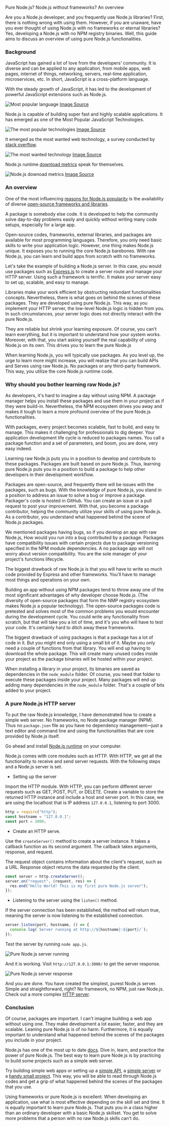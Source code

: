 Pure Node.js? Node.js without frameworks? An overview

Are you a Node.js developer, and you frequently use Node.js libraries?  First, there is nothing wrong with using them. However, if you are unaware, have you ever thought of using Node.js with no frameworks or eternal libraries? Yes, developing a Node.js with no NPM registry binaries. Well, this guide aims to discuss an overview of using pure Node.js functionalities.

### Background

JavaScript has gained a lot of love from the developers' community. It is diverse and can be applied to any application, from mobile apps, web pages, internet of things, networking, servers, real-time application, microservices, etc. In short, JavaScript is a cross-platform language.

With the steady growth of JavaScript, it has led to the development of powerful JavaScript extensions such as Node.js.

![Most popular language](/engineering-education/pure-node-js-no-frameworks-or-packages/most-popular-language.jpg)
[Image Source](https://insights.stackoverflow.com/survey/2020#technology-programming-scripting-and-markup-languages-all-respondents)

Node.js is capable of building super fast and highly scalable applications. It has emerged as one of the Most Popular JavaScript Technologies.

![The most popular technologies](/engineering-education/pure-node-js-no-frameworks-or-packages/popular-technologies.jpg)
[Image Source](https://insights.stackoverflow.com/survey/2020#technology-other-frameworks-libraries-and-tools-all-respondents3)

It emerged as the most wanted web technology, a survey conducted by [stack overflow](https://insights.stackoverflow.com/survey/2020).

![The most wanted technology](/engineering-education/pure-node-js-no-frameworks-or-packages/most-wanted-technology.jpg)
[Image Source](https://insights.stackoverflow.com/survey/2020#technology-most-loved-dreaded-and-wanted-other-frameworks-libraries-and-tools-wanted3)

Node.js runtime  [download metrics](https://nodejs.org/metrics/) speak for themselves.

![Node.js downoad metrics](/engineering-education/pure-node-js-no-frameworks-or-packages/node-js-downoad-metrics.jpg)
[Image Source](https://nodejs.org/metrics/)

### An overview

One of the most influencing [reasons for Node.js popularity](/engineering-education/why-node-js-is-popular/) is the availability of diverse [open-source frameworks and libraries](/engineering-education/most-useful-nodejs-packages/).

A package is somebody else code. It is developed to help the community solve day-to-day problems easily and quickly without writing many code setups, especially for a large app.

Open-source codes, frameworks, external libraries, and packages are available for most programming languages. Therefore, you only need basic skills to write your application logic. However, one thing makes Node.js unique. It exposes you to running the core Node.js barebones. With raw Node.js, you can learn and build apps from scratch with no frameworks.

Let's take the example of building a Node.js server. In this case, you would use packages such as [Express.js](https://expressjs.com/) to create a server route and manage your HTTP server. Using such a framework is terrific. It makes your server easy to set up, scalable, and easy to manage.

Libraries make your work efficient by obstructing redundant functionalities concepts. Nevertheless, there is what goes on behind the scenes of these packages. They are developed using pure Node.js. This way, as you implement your HTTP server, the low-level Node.js logic is hidden from you. In such circumstances, your server logic does not directly interact with the pure Node.js.

They are reliable but shrink your learning exposure. Of course, you can't learn everything, but it is important to understand how your system works. Moreover, with that, you start asking yourself the real capability of using Node.js on its own. This drives you to learn the pure Node.js

When learning Node.js, you will typically use packages. As you level up, the urge to learn more might increase, you will realize that you can build APIs and Serves using raw Node.js. No packages or any third-party framework. This way, you utilize the core Node.js runtime code.

### Why should you bother learning raw Node.js?

As developers, it's hard to imagine a day without using NPM. A package manager helps you install these packages and use them in your project as if they were build-in. Nevertheless, the NPM ecosystem drives you away and makes it tough to learn a more profound overview of the pure Node.js functionalities.

With packages, every project becomes scalable, fast to build, and easy to manage. This makes it challenging for professionals to dig deeper. Your application development life cycle is reduced to packages names. You call a package function and a set of parameters, and boom, you are done, very easy indeed.

Learning raw Node.js puts you in a position to develop and contribute to these packages. Packages are built based on pure Node.js. Thus, learning pure Node.js puts you in a position to build a package to help other developers in their development workflow.

Packages are open-source, and frequently there will be issues with the packages, such as bugs. With the knowledge of pure Node.js, you stand in a position to address an issue to solve a bug or improve a package. Packager's code is hosted in GitHub. You can create an issue or a pull request to post your improvement. With that, you become a package contributor, helping the community utilize your skills of using pure Node.js. As a contributor, you understand what happened behind the scene of Node.js packages.

We mentioned packages having bugs, so if you develop an app with raw Node.js, How would you run into a bug contributed by a package. Packages have compatibility issues with certain projects due to package versioning specified in the NPM module dependencies. A no package app will not worry about version compatibility. You are the sole manager of your project's functions lifecycle.

The biggest drawback of raw Node.js is that you will have to write so much code provided by Express and other frameworks. You'll have to manage most things and operations on your own.

Building an app without using NPM packages tend to throw away one of the most significant advantages of why developer choose Node.js. (The diversity of open-source packages that form the NMP registry ecosystem makes Node.js a popular technology). The open-source packages code is pretested and solves most of the common problems you would encounter during the development cycle. You could write any functionality from scratch, but that will take you a lot of time, and it's you who will have to test your code. It's certainly hard to ditch away these frameworks.

The biggest drawback of using packages is that a package has a lot of code in it. But you might end only using a small bit of it. Maybe you only need a couple of functions from that library. You will end up having to download the whole package. This will create many unused codes inside your project as the package binaries will be hosted within your project.

When installing a library in your project, its binaries are saved as dependencies in the `node_module` folder. Of course, you need that folder to execute these packages inside your project. Many packages will end up adding many dependencies in the `node_module` folder. That's a couple of bits added to your project.

### A pure Node.js HTTP server

To put the raw Node.js knowledge, I have demonstrated how to create a simple web server. No frameworks, no Node package manager (NPM). Thus no `package.json` file as you have no dependency management—just a text editor and command line and using the functionalities that are core provided by Node.js itself.

Go ahead and install [Node.js runtime](https://nodejs.org/en/) on your computer.

Node.js comes with core modules such as HTTP. With HTTP, we get all the functionality to receive and send server requests. With the following steps and a Node.js server is set.

- Setting up the server

Import the HTTP module. With HTTP, you can perform different server requests such as GET, POST, PUT, or DELETE. Create a variable to store the returned HTTP instance and include a host and server port. In this case, we are using the localhost that is IP address `127.0.0.1`, listening to port 3000.

```js
http = require("http");
const hostname = "127.0.0.1";
const port = 3000;
```

- Create an HTTP serve.

Use the `createServer()` method to create a server instance. It takes a callback function as its second argument. The callback takes arguments, response, and request.

The request object contains information about the client's request, such as a URL. Response object returns the data requested by the client.

```js
const server = http.createServer();
server.on("request", (request, res) => {
  res.end("Hello World! This is my first pure Node.js server");
});
```

- Listening to the server using the `listen()` method.

If the server connection has been established, the method will return true, meaning the server is now listening to the established connection.

```js
server.listen(port, hostname, () => {
  console.log(`Server running at http://${hostname}:${port}/`);
});
```

Test the server by running `node app.js`.

![Pure Node.js server running](/engineering-education/pure-node-js-no-frameworks-or-packages/server-running.jpg)

And it is working. Visit `http://127.0.0.1:3000/` to get the server response.

![Pure Node.js server response](/engineering-education/pure-node-js-no-frameworks-or-packages/server-response.jpg)

And you are done. You have created the simplest, purest Node.js server. Simple and straightforward, right? No framework, no NPM, just raw Node.js. Check out a more complex [HTTP server](https://medium.com/@Venpot/my-experiment-with-a-pure-node-js-http-chat-server-and-why-i-destroyed-it-3414a0914420).

### Conclusion

Of course, packages are important. I can't imagine building a web app without using one. They make development a lot easier, faster, and they are scalable. Leaning pure Node.js is of no harm. Furthermore, it is equally important to understand what happened behind the scenes of the packages you include in your project.

Node.js has one of the most up to date [docs](https://nodejs.org/en/docs/guides/). Dive in, learn, and practice the power of pure Node.js. The best way to learn pure Node.js is by practicing to build some projects such as a simple web server.

Try building simple web apps or setting up a [simple API](https://chatbotnewsdaily.com/guess-who-a-chatbot-for-face-detection-and-image-blurring-with-pure-node-js-2c3833835ea1), a [simple server](https://medium.com/@officialrahulmandal/adding-routes-and-logic-to-a-pure-node-js-server-9f995298d984) or a [handy small project](https://levelup.gitconnected.com/fruit-ninja-random-fruit-facts-api-built-with-pure-node-js-5bff9c0e62a5). This way, you will be able to read through Node.js codes and get a grip of what happened behind the scenes of the packages that you use.

Using frameworks or pure Node.js is excellent. When developing an application, use what is most effective depending on the skill set and time. It is equally important to learn pure Node.js. That puts you in a class higher than an ordinary developer with a basic Node.js skillset. You get to solve more problems that a person with no raw Node.js skills can't do.